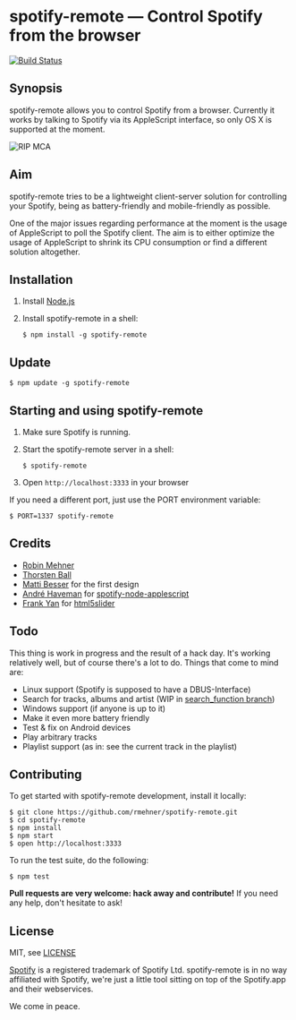 # spotify-remote — Control Spotify from the browser

[![Build Status](https://travis-ci.org/rmehner/spotify-remote.png?branch=master)](https://travis-ci.org/rmehner/spotify-remote)

## Synopsis

spotify-remote allows you to control Spotify from a browser. Currently it works
by talking to Spotify via its AppleScript interface, so only OS X is supported
at the moment.

![RIP MCA](http://coding-robin.de/images/pictures/spotify-remote.png)

## Aim

spotify-remote tries to be a lightweight client-server solution for controlling
your Spotify, being as battery-friendly and mobile-friendly as possible.

One of the major issues regarding performance at the moment is the usage of
AppleScript to poll the Spotify client. The aim is to either optimize the usage
of AppleScript to shrink its CPU consumption or find a different solution
altogether.

## Installation

1. Install [Node.js](http://nodejs.org/)
2. Install spotify-remote in a shell:

    ```
    $ npm install -g spotify-remote
    ```

## Update

```
$ npm update -g spotify-remote
```

## Starting and using spotify-remote

1. Make sure Spotify is running.
2. Start the spotify-remote server in a shell:

    ```
    $ spotify-remote
    ```
3. Open `http://localhost:3333` in your browser

If you need a different port, just use the PORT environment variable:

```
$ PORT=1337 spotify-remote
```

## Credits

* [Robin Mehner](http://coding-robin.de)
* [Thorsten Ball](http://mrnugget.github.com)
* [Matti Besser](http://mattibesser.com) for the first design
* [André Haveman](https://github.com/andrehaveman) for [spotify-node-applescript](https://github.com/andrehaveman/spotify-node-applescript)
* [Frank Yan](https://github.com/fryn) for [html5slider](https://github.com/fryn/html5slider)

## Todo

This thing is work in progress and the result of a hack day. It's working relatively
well, but of course there's a lot to do. Things that come to mind are:

* Linux support (Spotify is supposed to have a DBUS-Interface)
* Search for tracks, albums and artist (WIP in [search_function branch](https://github.com/rmehner/spotify-remote/tree/search_function))
* Windows support (if anyone is up to it)
* Make it even more battery friendly
* Test & fix on Android devices
* Play arbitrary tracks
* Playlist support (as in: see the current track in the playlist)

## Contributing

To get started with spotify-remote development, install it locally:

```
$ git clone https://github.com/rmehner/spotify-remote.git
$ cd spotify-remote
$ npm install
$ npm start
$ open http://localhost:3333
```

To run the test suite, do the following:

```
$ npm test
```

**Pull requests are very welcome: hack away and contribute!** If you need any
help, don't hesitate to ask!

## License

MIT, see [LICENSE](LICENSE)

[Spotify](http://www.spotify.com) is a registered trademark of Spotify Ltd.
spotify-remote is in no way affiliated with Spotify, we're just a little
tool sitting on top of the Spotify.app and their webservices.

We come in peace.
